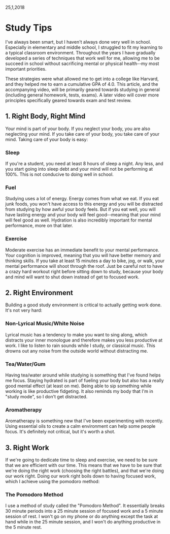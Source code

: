 25,1,2018
# Study Tips

I've always been smart, but I haven't always done very well in school. Especially in elementary and middle school, I struggled to fit my learning to a typical classroom environment. Throughout the years I have gradually developed a series of techniques that work well for me, allowing me to be succeed in school without sacrificing mental or physical health--my most important priorities.

These strategies were what allowed me to get into a college like Harvard, and they helped me to earn a cumulative GPA of 4.0. This article, and the accompanying video, will be primarily geared towards studying in general (including general homework, tests, exams). A later video will cover more principles specifically geared towards exam and test review.

## 1. Right Body, Right Mind

Your mind is part of your body. If you neglect your body, you are also neglecting your mind. If you take care of your body, you take care of your mind. Taking care of your body is easy:

### Sleep
If you're a student, you need at least 8 hours of sleep a night. Any less, and you start going into sleep debt and your mind will not be performing at 100%. This is not conducive to doing well in school.

### Fuel
Studying uses a lot of energy. Energy comes from what we eat. If you eat junk foods, you won't have access to this energy and you will be distracted from studying by how awful your body feels. But if you eat well, you will have lasting energy and your body will feel good--meaning that your mind will feel good as well. Hydration is also incredibly important for mental performance, more on that later.

### Exercise
Moderate exercise has an immediate benefit to your mental performance. Your cognition is improved, meaning that you will have better memory and thinking skills. If you take at least 15 minutes a day to bike, jog, or walk, your mental performance will shoot through the roof. Just be careful not to have a crazy hard workout right before sitting down to study, because your body and mind will want to shut down instead of get to focused work.

## 2. Right Environment

Building a good study environment is critical to actually getting work done. It's not very hard:

### Non-Lyrical Music/White Noise

Lyrical music has a tendency to make you want to sing along, which distracts your inner monologue and therefore makes you less productive at work. I like to listen to rain sounds while I study, or classical music. This drowns out any noise from the outside world without distracting me.

### Tea/Water/Gum

Having tea/water around while studying is something that I've found helps me focus. Staying hydrated is part of fueling your body but also has a really good mental effect (at least on me). Being able to sip something while working is like productive fidgeting. It also reminds my body that I'm in "study mode", so I don't get distracted.

### Aromatherapy

Aromatherapy is something new that I've been experimenting with recently. Using essential oils to create a calm environment can help some people focus. It's definitely not critical, but it's worth a shot.

## 3. Right Work

If we're going to dedicate time to sleep and exercise, we need to be sure that we are efficient with our time. This means that we have to be sure that we're doing the right work (choosing the right battles), and that we're doing our work right. Doing our work right boils down to having focused work, which I achieve using the pomodoro method:

### The Pomodoro Method

I use a method of study called the "Pomodoro Method". It essentially breaks 30 minute periods into a 25 minute session of focused work and a 5 minute session of rest. I won't go on my phone or do anything except the task at hand while in the 25 minute session, and I won't do anything productive in the 5 minute rest.